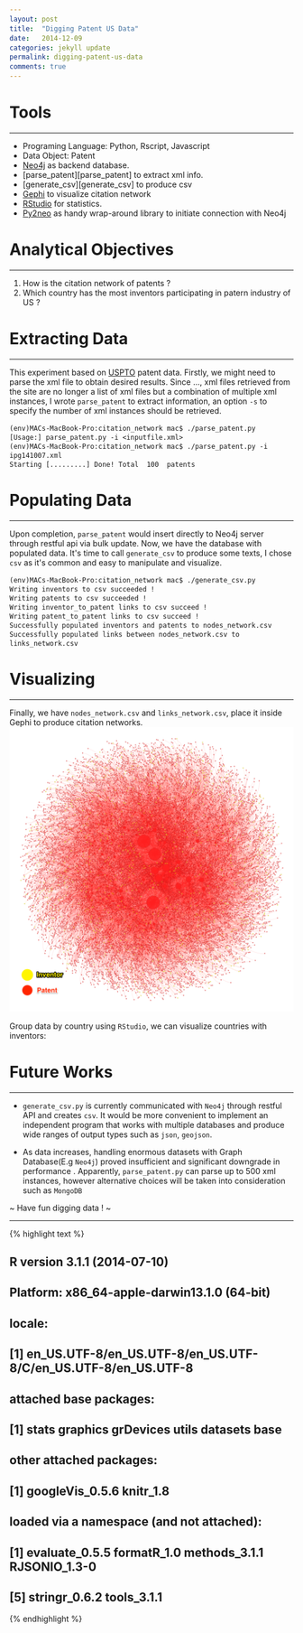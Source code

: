 ```yaml
---
layout: post
title:  "Digging Patent US Data"
date:   2014-12-09
categories: jekyll update
permalink: digging-patent-us-data
comments: true
---
```

# Tools
---
  + Programing Language: Python, Rscript, Javascript
  + Data Object: Patent
  + [Neo4j][neo4j] as backend database.
  + [parse_patent][parse_patent] to extract xml info.
  + [generate_csv][generate_csv] to produce csv
  + [Gephi][gephi] to visualize citation network
  + [RStudio][rstudio] for statistics.
  + [Py2neo][py2neo] as handy wrap-around library to initiate connection with Neo4j

# Analytical Objectives
---
  1. How is the citation network of patents ?
  2. Which country has the most inventors participating in patern industry of US ?
  
# Extracting Data 
---
This experiment based on [USPTO][uspto] patent data. Firstly, we might need to parse the xml file to obtain desired results. Since ..., xml files retrieved from the site are  no longer a list of xml files but a combination of multiple xml instances, I wrote `parse_patent` to extract information, an option `-s` to specify the number of xml instances should be retrieved. 

~~~~~~~
(env)MACs-MacBook-Pro:citation_network mac$ ./parse_patent.py 
[Usage:] parse_patent.py -i <inputfile.xml>
(env)MACs-MacBook-Pro:citation_network mac$ ./parse_patent.py -i ipg141007.xml 
Starting [.........] Done! Total  100  patents
~~~~~~~

# Populating Data
---
Upon completion, `parse_patent` would insert directly to Neo4j server through restful api via bulk update. Now, we have the database with populated data. It's time to call `generate_csv` to produce some texts, I chose `csv` as it's common and easy to manipulate and visualize.

~~~~~~~
(env)MACs-MacBook-Pro:citation_network mac$ ./generate_csv.py 
Writing inventors to csv succeeded !
Writing patents to csv succeeded !
Writing inventor_to_patent links to csv succeed !
Writing patent_to_patent links to csv succeed !
Successfully populated inventors and patents to nodes_network.csv
Successfully populated links between nodes_network.csv to links_network.csv
~~~~~~~

# Visualizing
---
Finally, we have `nodes_network.csv` and `links_network.csv`, place it inside Gephi to produce citation networks.
![title](/../figs/2014-12-09-experimental-citation-analyst/citation-500.png)

Group data by country using `RStudio`, we can visualize countries with inventors:

 <!-- GeoChart generated in R 3.1.1 by googleVis 0.5.6 package -->
<!-- Tue Dec  9 12:21:16 2014 -->


<!-- jsHeader -->
<script type="text/javascript">
 
// jsData 
function gvisDataGeoChartID1b004a31bf5e () {
var data = new google.visualization.DataTable();
var datajson =
[
 [
 "AR",
1 
],
[
 "AT",
2 
],
[
 "AU",
9 
],
[
 "BR",
1 
],
[
 "CA",
18 
],
[
 "CH",
4 
],
[
 "CN",
28 
],
[
 "CZ",
2 
],
[
 "DE",
27 
],
[
 "DK",
1 
],
[
 "FI",
5 
],
[
 "FR",
11 
],
[
 "GB",
3 
],
[
 "HK",
3 
],
[
 "IL",
3 
],
[
 "IS",
2 
],
[
 "IT",
6 
],
[
 "JP",
57 
],
[
 "KP",
1 
],
[
 "KR",
105 
],
[
 "NL",
7 
],
[
 "NO",
10 
],
[
 "NZ",
2 
],
[
 "SE",
10 
],
[
 "SG",
2 
],
[
 "TW",
33 
],
[
 "US",
460 
],
[
 "VE",
1 
],
[
 "VN",
1 
],
[
 "ZA",
2 
] 
];
data.addColumn('string','Country');
data.addColumn('number','No.Inventors');
data.addRows(datajson);
return(data);
}
 
// jsDrawChart
function drawChartGeoChartID1b004a31bf5e() {
var data = gvisDataGeoChartID1b004a31bf5e();
var options = {};
options["width"] =    700;
options["height"] =    400;
options["projection"] = "kavrayskiy-vii";
options["colorAxis"] = {colors:['#91BFDB', '#FC8D59']};


    var chart = new google.visualization.GeoChart(
    document.getElementById('GeoChartID1b004a31bf5e')
    );
    chart.draw(data,options);
    

}
  
 
// jsDisplayChart
(function() {
var pkgs = window.__gvisPackages = window.__gvisPackages || [];
var callbacks = window.__gvisCallbacks = window.__gvisCallbacks || [];
var chartid = "geochart";
  
// Manually see if chartid is in pkgs (not all browsers support Array.indexOf)
var i, newPackage = true;
for (i = 0; newPackage && i < pkgs.length; i++) {
if (pkgs[i] === chartid)
newPackage = false;
}
if (newPackage)
  pkgs.push(chartid);
  
// Add the drawChart function to the global list of callbacks
callbacks.push(drawChartGeoChartID1b004a31bf5e);
})();
function displayChartGeoChartID1b004a31bf5e() {
  var pkgs = window.__gvisPackages = window.__gvisPackages || [];
  var callbacks = window.__gvisCallbacks = window.__gvisCallbacks || [];
  window.clearTimeout(window.__gvisLoad);
  // The timeout is set to 100 because otherwise the container div we are
  // targeting might not be part of the document yet
  window.__gvisLoad = setTimeout(function() {
  var pkgCount = pkgs.length;
  google.load("visualization", "1", { packages:pkgs, callback: function() {
  if (pkgCount != pkgs.length) {
  // Race condition where another setTimeout call snuck in after us; if
  // that call added a package, we must not shift its callback
  return;
}
while (callbacks.length > 0)
callbacks.shift()();
} });
}, 100);
}
 
// jsFooter
</script>
 
<!-- jsChart -->  
<script type="text/javascript" src="https://www.google.com/jsapi?callback=displayChartGeoChartID1b004a31bf5e"></script>
 
<!-- divChart -->
  
<div id="GeoChartID1b004a31bf5e" 
  style="width: 556; height: 347;">
</div>

# Future Works
---
+ `generate_csv.py` is currently communicated with `Neo4j` through restful API and creates `csv`. It would be more convenient to implement an independent program that works with multiple databases and produce wide ranges of output types such as `json`, `geojson`.

+ As data increases, handling enormous datasets with Graph Database(E.g `Neo4j`) proved insufficient and significant downgrade in performance . Apparently, `parse_patent.py` can parse up to 500 xml instances, however alternative choices will be taken into consideration such as `MongoDB`


~ Have fun digging data ! ~


[jekyll]:      http://jekyllrb.com
[jekyll-gh]:   https://github.com/jekyll/jekyll
[jekyll-help]: https://github.com/jekyll/jekyll-help
[uspto]: http://storage.googleapis.com/patents/grant_full_text/2014/ipg141007.zip
[neo4j]: http://neo4j.com/
[gephi]:http://gephi.github.io/
[rstudio]:http://www.rstudio.com/
[py2neo]: http://py2neo.org/2.0/



---


{% highlight text %}
## R version 3.1.1 (2014-07-10)
## Platform: x86_64-apple-darwin13.1.0 (64-bit)
## 
## locale:
## [1] en_US.UTF-8/en_US.UTF-8/en_US.UTF-8/C/en_US.UTF-8/en_US.UTF-8
## 
## attached base packages:
## [1] stats     graphics  grDevices utils     datasets  base     
## 
## other attached packages:
## [1] googleVis_0.5.6 knitr_1.8      
## 
## loaded via a namespace (and not attached):
## [1] evaluate_0.5.5 formatR_1.0    methods_3.1.1  RJSONIO_1.3-0 
## [5] stringr_0.6.2  tools_3.1.1
{% endhighlight %}
